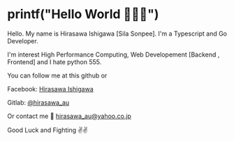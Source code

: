 # printf("Hello World 🤟🤟🤟")

Hello. My name is Hirasawa Ishigawa [Sila Sonpee]. I'm a Typescript and Go Developer.

I'm interest High Performance Computing, Web Developement [Backend , Frontend] and I hate python 555.

You can follow me at this github or

Facebook: [Hirasawa Ishigawa](https://www.facebook.com/hirasawa.au)

Gitlab: [@hirasawa_au](https://gitlab.com/hirasawa_au)

Or contact me 📧 [hirasawa_au@yahoo.co.jp](mailto:hirasawa_au@yahoo.co.jp)


Good Luck and Fighting ✌️✌️
